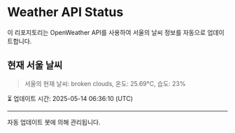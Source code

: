 
# Weather API Status

이 리포지토리는 OpenWeather API를 사용하여 서울의 날씨 정보를 자동으로 업데이트합니다.

## 현재 서울 날씨
> 서울의 현재 날씨: broken clouds, 온도: 25.69°C, 습도: 23%

⏳ 업데이트 시간: 2025-05-14 06:36:10 (UTC)

---
자동 업데이트 봇에 의해 관리됩니다.
